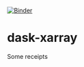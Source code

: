 [![Binder](https://mybinder.org/badge.svg)](https://mybinder.org/v2/gh/statiksof/dask-xarray.git/master?urlpath=https%3A%2F%2Fgithub.com%2Fstatiksof%2Fdask-xarray%2Fblob%2Fmaster%2FREADME.md)
# dask-xarray
Some receipts 
